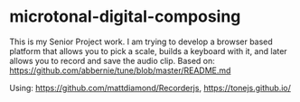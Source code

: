 # microtonal-digital-composing
This is my Senior Project work. I am trying to develop a browser based platform that allows you to pick a scale, builds a keyboard with it, and later allows you to record and save the audio clip.
Based on: https://github.com/abbernie/tune/blob/master/README.md 

Using:
https://github.com/mattdiamond/Recorderjs, https://tonejs.github.io/ 
